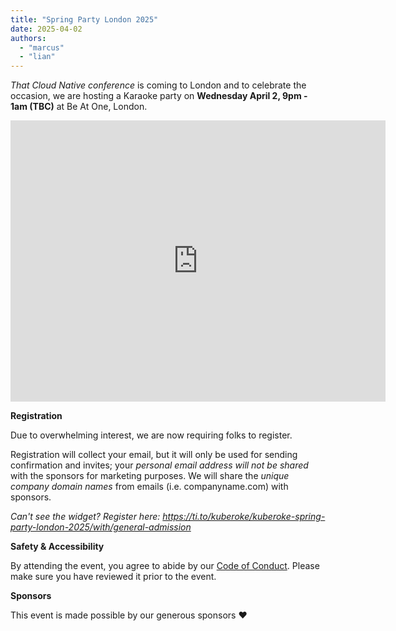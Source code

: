 ```yaml
---
title: "Spring Party London 2025"
date: 2025-04-02
authors:
  - "marcus"
  - "lian"
---
```


_That Cloud Native conference_ is coming to London and to celebrate the occasion, we are hosting a Karaoke party on **Wednesday April 2, 9pm - 1am (TBC)** at Be At One, London.

<iframe src="https://www.google.com/maps/embed?pb=!1m18!1m12!1m3!1d4965.675526761685!2d-0.08840311759728454!3d51.5161923553084!2m3!1f0!2f0!3f0!3m2!1i1024!2i768!4f13.1!3m3!1m2!1s0x48761da0715743c3%3A0x2489027afe1babae!2sBe%20At%20One%20-%20Liverpool%20Street!5e0!3m2!1sen!2snl!4v1739894435679!5m2!1sen!2snl" width="600" height="450" style="border:0;" allowfullscreen="" loading="lazy" referrerpolicy="no-referrer-when-downgrade"></iframe>

**Registration**

Due to overwhelming interest, we are now requiring folks to register.

Registration will collect your email, but it will only be used for sending confirmation and invites; your *personal email address will not be shared* with the sponsors for marketing purposes. We will share the *unique company domain names* from emails (i.e. companyname.com) with sponsors.

<tito-widget event="kuberoke/kuberoke-spring-party-london-2025"></tito-widget>
*Can't see the widget? Register here: https://ti.to/kuberoke/kuberoke-spring-party-london-2025/with/general-admission*

**Safety & Accessibility**

By attending the event, you agree to abide by our [Code of Conduct](/coc). Please make sure you have reviewed it prior to the event.

**Sponsors**

This event is made possible by our generous sponsors ❤️
